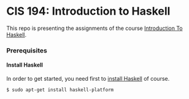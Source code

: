 # CIS 194: Introduction to Haskell

This repo is presenting the assignments of the course [Introduction To Haskell](https://www.seas.upenn.edu/~cis194/lectures.html).

### Prerequisites
#### Install Haskell
In order to get started, you need first to [install Haskell](https://www.haskell.org/platform/) of course.
```bash
$ sudo apt-get install haskell-platform
```